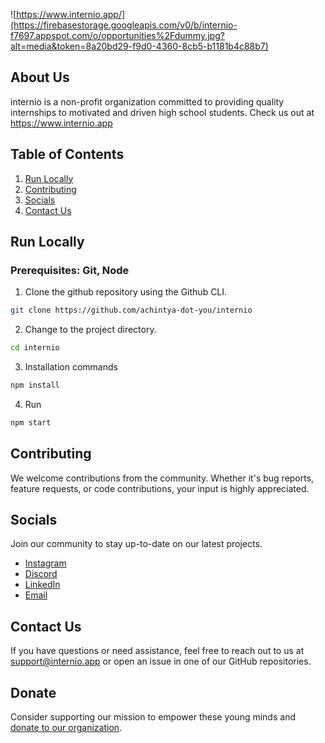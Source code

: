 ![https://www.internio.app/](https://firebasestorage.googleapis.com/v0/b/internio-f7697.appspot.com/o/opportunities%2Fdummy.jpg?alt=media&token=8a20bd29-f9d0-4360-8cb5-b1181b4c88b7)

## About Us

internio is a non-profit organization committed to providing quality internships to motivated and driven high school students. Check us out at https://www.internio.app

## Table of Contents

1. [Run Locally](#run-locally)
2. [Contributing](#contributing)
3. [Socials](#socials)
4. [Contact Us](#contact-us)

## Run Locally

### Prerequisites: **Git**, **Node**

1. Clone the github repository using the Github CLI.

```sh
git clone https://github.com/achintya-dot-you/internio
```

2. Change to the project directory.

```sh
cd internio
```

3. Installation commands

```sh
npm install
```

4. Run

```sh
npm start
```

## Contributing

We welcome contributions from the community. Whether it's bug reports, feature requests, or code contributions, your input is highly appreciated.

## Socials

Join our community to stay up-to-date on our latest projects.

- [Instagram](https://www.instagram.com/internio.app)
- [Discord](https://discord.gg/HskEF8XCMX)
- [LinkedIn](https://www.linkedin.com/company/internio/)
- [Email](mailto:team@internio.app)

## Contact Us

If you have questions or need assistance, feel free to reach out to us at support@internio.app or open an issue in one of our GitHub repositories.

## Donate

Consider supporting our mission to empower these young minds and [donate to our organization](https://www.paypal.me/internio).
